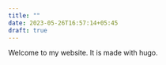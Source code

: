 ```yaml
---
title: ""
date: 2023-05-26T16:57:14+05:45
draft: true
---
```


Welcome to my website.
It is made with hugo.
